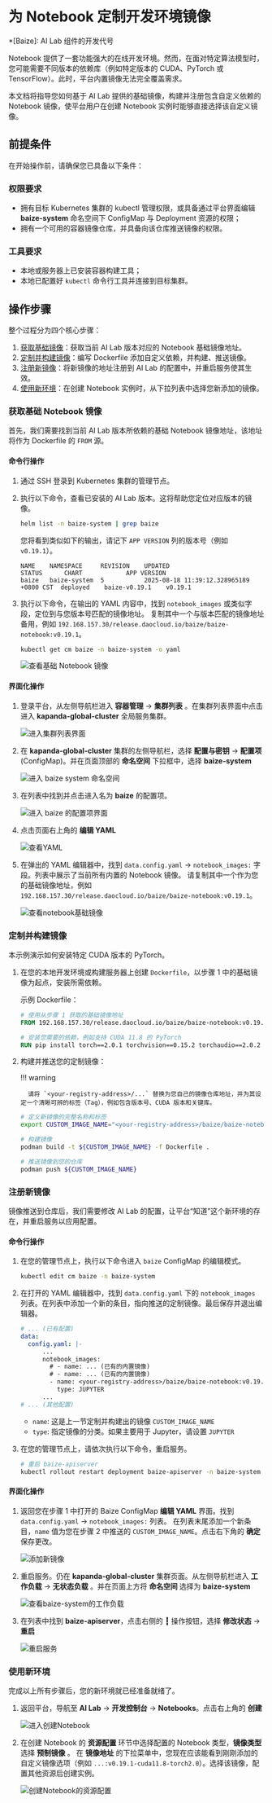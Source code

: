 # 为 Notebook 定制开发环境镜像

*[Baize]: AI Lab 组件的开发代号

Notebook 提供了一套功能强大的在线开发环境。然而，在面对特定算法模型时，您可能需要不同版本的依赖库（例如特定版本的 CUDA、PyTorch 或 TensorFlow）。此时，平台内置镜像无法完全覆盖需求。

本文档将指导您如何基于 AI Lab 提供的基础镜像，构建并注册包含自定义依赖的 Notebook 镜像，使平台用户在创建 Notebook 实例时能够直接选择该自定义镜像。

## 前提条件

在开始操作前，请确保您已具备以下条件：

### 权限要求

- 拥有目标 Kubernetes 集群的 kubectl 管理权限，或具备通过平台界面编辑 **baize-system** 命名空间下 ConfigMap 与 Deployment 资源的权限；
- 拥有一个可用的容器镜像仓库，并具备向该仓库推送镜像的权限。

### 工具要求

- 本地或服务器上已安装容器构建工具；
- 本地已配置好 `kubectl` 命令行工具并连接到目标集群。

## 操作步骤

整个过程分为四个核心步骤：

1. [获取基础镜像](#notebook_1)：获取当前 AI Lab 版本对应的 Notebook 基础镜像地址。
1. [定制并构建镜像](#_7)：编写 Dockerfile 添加自定义依赖，并构建、推送镜像。
1. [注册新镜像](#_8)：将新镜像的地址注册到 AI Lab 的配置中，并重启服务使其生效。
1. [使用新环境](#_11)：在创建 Notebook 实例时，从下拉列表中选择您新添加的镜像。

### 获取基础 Notebook 镜像

首先，我们需要找到当前 AI Lab 版本所依赖的基础 Notebook 镜像地址，该地址将作为 Dockerfile 的 `FROM` 源。

#### 命令行操作

1. 通过 SSH 登录到 Kubernetes 集群的管理节点。

1. 执行以下命令，查看已安装的 AI Lab 版本。这将帮助您定位对应版本的镜像。

    ```bash
    helm list -n baize-system | grep baize
    ```

    您将看到类似如下的输出，请记下 `APP VERSION` 列的版本号（例如 `v0.19.1`）。

    ```text
    NAME    NAMESPACE     REVISION    UPDATED                                  STATUS      CHART            APP VERSION
    baize   baize-system  5           2025-08-18 11:39:12.328965189 +0800 CST  deployed    baize-v0.19.1    v0.19.1
    ```

1. 执行以下命令，在输出的 YAML 内容中，找到 `notebook_images` 或类似字段，定位到与您版本号匹配的镜像地址。
   复制其中一个与版本匹配的镜像地址备用，例如 `192.168.157.30/release.daocloud.io/baize/baize-notebook:v0.19.1`。

    ```bash
    kubectl get cm baize -n baize-system -o yaml
    ```
    
    ![查看基础 Notebook 镜像](../../images/custom-image-01.png)

#### 界面化操作

1. 登录平台，从左侧导航栏进入 **容器管理** -> **集群列表** 。在集群列表界面中点击进入 **kapanda-global-cluster** 全局服务集群。

    ![进入集群列表界面](../../images/custom-image-02.png)

1. 在 **kapanda-global-cluster** 集群的左侧导航栏，选择 **配置与密钥** -> **配置项** (ConfigMap)。并在页面顶部的 **命名空间** 下拉框中，选择 **baize-system**

    ![进入 baize system 命名空间](../../images/custom-image-03.png)

1. 在列表中找到并点击进入名为 **baize** 的配置项。

    ![进入 baize 的配置项界面](../../images/custom-image-04.png)

1. 点击页面右上角的 **编辑 YAML**

    ![查看YAML](../../images/custom-image-05.png)

1. 在弹出的 YAML 编辑器中，找到 `data.config.yaml` -> `notebook_images:` 字段。列表中展示了当前所有内置的 Notebook 镜像。
   请复制其中一个作为您的基础镜像地址，例如 `192.168.157.30/release.daocloud.io/baize/baize-notebook:v0.19.1`。

    ![查看notebook基础镜像](../../images/custom-image-06.png)

### 定制并构建镜像

本示例演示如何安装特定 CUDA 版本的 PyTorch。

1. 在您的本地开发环境或构建服务器上创建 `Dockerfile`，以步骤 1 中的基础镜像为起点，安装所需依赖。

    示例 Dockerfile：

    ```dockerfile
    # 使用从步骤 1 获取的基础镜像地址
    FROM 192.168.157.30/release.daocloud.io/baize/baize-notebook:v0.19.1

    # 安装您需要的依赖，例如支持 CUDA 11.8 的 PyTorch
    RUN pip install torch==2.0.1 torchvision==0.15.2 torchaudio==2.0.2 --index-url https://download.pytorch.org/whl/cu118
    ```

1. 构建并推送您的定制镜像：

    !!! warning

         请将 `<your-registry-address>/...` 替换为您自己的镜像仓库地址，并为其设定一个清晰可辨的标签（Tag），例如包含版本号、CUDA 版本和关键库。
         
    ```bash
    # 定义新镜像的完整名称和标签
    export CUSTOM_IMAGE_NAME="<your-registry-address>/baize/baize-notebook:v0.19.1-cuda11.8-torch2.0.1"

    # 构建镜像
    podman build -t ${CUSTOM_IMAGE_NAME} -f Dockerfile .

    # 推送镜像到您的仓库
    podman push ${CUSTOM_IMAGE_NAME}
    ```

### 注册新镜像

镜像推送到仓库后，我们需要修改 AI Lab 的配置，让平台“知道”这个新环境的存在，并重启服务以应用配置。

#### 命令行操作

1. 在您的管理节点上，执行以下命令进入 `baize` ConfigMap 的编辑模式。

    ```bash
    kubectl edit cm baize -n baize-system
    ```

1. 在打开的 YAML 编辑器中，找到 `data.config.yaml` 下的 `notebook_images` 列表。在列表中添加一个新的条目，指向推送的定制镜像。最后保存并退出编辑器。

    ```yaml
    # ... (已有配置)
    data:
      config.yaml: |-
          ...
          notebook_images:
            # - name: ... (已有的内置镜像)
            # - name: ... (已有的内置镜像)
            - name: <your-registry-address>/baize/baize-notebook:v0.19.1-cuda11.8-torch2.0.1
              type: JUPYTER
          ...
    # ... (其他配置)
    ```

    - `name`: 这是上一节定制并构建出的镜像 `CUSTOM_IMAGE_NAME`
    - `type`: 指定镜像的分类。如果主要用于 Jupyter，请设置 `JUPYTER`

1. 在您的管理节点上，请依次执行以下命令，重启服务。

    ```bash
    # 重启 baize-apiserver
    kubectl rollout restart deployment baize-apiserver -n baize-system
    ```

#### 界面化操作

1. 返回您在步骤 1 中打开的 Baize ConfigMap **编辑 YAML** 界面。找到 `data.config.yaml` -> `notebook_images:` 列表。
   在列表末尾添加一个新条目，`name` 值为您在步骤 2 中推送的 `CUSTOM_IMAGE_NAME`。点击右下角的 **确定** 保存更改。

    ![添加新镜像](../../images/custom-image-07.png)

1. 重启服务。仍在 **kapanda-global-cluster** 集群页面。从左侧导航栏进入 **工作负载** -> **无状态负载** 。并在页面上方将 **命名空间** 选择为 **baize-system**

    ![查看baize-system的工作负载](../../images/custom-image-08.png)

1. 在列表中找到 **baize-apiserver**，点击右侧的 **┇** 操作按钮，选择 **修改状态** -> **重启**

    ![重启服务](../../images/custom-image-09.png)

### 使用新环境

完成以上所有步骤后，您的新环境就已经准备就绪了。

1. 返回平台，导航至 **AI Lab** -> **开发控制台** -> **Notebooks**。点击右上角的 **创建**

    ![进入创建Notebook](../../images/custom-image-10.png)

1. 在创建 Notebook 的 **资源配置** 环节中选择配置的 Notebook 类型，**镜像类型** 选择 **预制镜像** 。
   在 **镜像地址** 的下拉菜单中，您现在应该能看到刚刚添加的自定义镜像选项（例如 `...:v0.19.1-cuda11.8-torch2.0`）。选择该镜像，配置其他资源后创建实例。

    ![创建Notebook的资源配置](../../images/custom-image-11.png)
